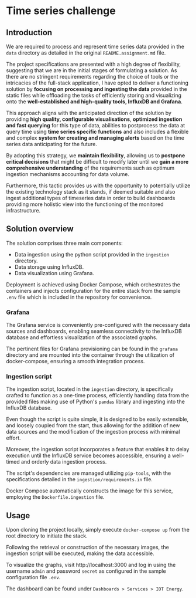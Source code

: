 # Time series challenge

## Introduction

We are required to process and represent time series data provided in the `data` directory as detailed in the 
original `README.assignment.md` file.

The project specifications are presented with a high degree of flexibility, suggesting that we are in the initial 
stages of formulating a solution. As there are no stringent requirements regarding the choice of tools or the 
intricacies of the full-stack application, I have opted to deliver a functioning solution by 
**focusing on processing and ingesting the data** provided in the static files while offloading the tasks of 
efficiently storing and visualizing onto the **well-established and high-quality tools, InfluxDB and Grafana**.

This approach aligns with the anticipated direction of the solution by providing **high quality, configurable 
visualisations**, **optimized ingestion and fast querying** for this type of data, abilities to postprocess the
data at query time using **time series specific functions** and also includes a flexible and complex 
**system for creating and managing alerts** based on the time series data anticipating for the future.

By adopting this strategy, we **maintain flexibility**, allowing us to **postpone critical decisions** that might
be difficult to modify later until we **gain a more comprehensive understanding** of the requirements such as optimum
ingestion mechanisms accounting for data volume.

Furthermore, this tactic provides us with the opportunity to potentially utilize the existing technology stack as
it stands, if deemed suitable and also ingest additional types of timeseries data in order to build dashboards 
providing more holistic view into the functioning of the monitored infrastructure.

## Solution overview

The solution comprises three main components:
- Data ingestion using the python script provided in the `ingestion` directory.
- Data storage using InfluxDB.
- Data visualization using Grafana.

Deployment is achieved using Docker Compose, which orchestrates the containers and injects configuration for the
entire stack from the sample `.env` file which is included in the repository for convenience.

### Grafana

The Grafana service is conveniently pre-configured with the necessary data sources and dashboards, 
enabling seamless connectivity to the InfluxDB database and effortless visualization of the associated graphs.

The pertinent files for Grafana provisioning can be found in the `grafana` directory and are mounted into the 
container through the utilization of docker-compose, ensuring a smooth integration process.


### Ingestion script

The ingestion script, located in the `ingestion` directory, is specifically crafted to function as a 
one-time process, efficiently handling data from the provided files making use of Python's `pandas` library and 
ingesting into the InfluxDB database.

Even though the script is quite simple, it is designed to be easily extensible, and loosely coupled from the start,
thus allowing for the addition of new data sources and the modification of the ingestion process with minimal effort.

Moreover, the ingestion script incorporates a feature that enables it to delay execution until the InfluxDB service
becomes accessible, ensuring a well-timed and orderly data ingestion process.

The script's dependencies are managed utilizing `pip-tools`, with the specifications detailed in the 
`ingestion/requirements.in` file.

Docker Compose automatically constructs the image for this service, employing the `Dockerfile.ingestion` file.


## Usage

Upon cloning the project locally, simply execute `docker-compose up` from the root directory to initiate the stack.

Following the retrieval or construction of the necessary images, the ingestion script will be executed, 
making the data accessible.

To visualize the graphs, visit http://localhost:3000 and log in using the username `admin` and password `secret` as
configured in the sample configuration file `.env`.

The dashboard can be found under `Dashboards > Services > IOT Energy`.